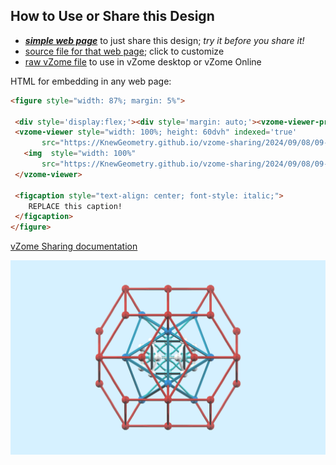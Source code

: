 
## How to Use or Share this Design

 - [***simple web page***](<https://KnewGeometry.github.io/vzome-sharing/2024/09/08/09-03-36-Knew-Geometry-CosmicMind™-Beginner-Kit/>) to just share this design; *try it before you share it!*
 - [source file for that web page](<https://github.com/KnewGeometry/vzome-sharing/edit/main/2024/09/08/09-03-36-Knew-Geometry-CosmicMind™-Beginner-Kit/index.md>); click to customize
 - [raw vZome file](<https://raw.githubusercontent.com/KnewGeometry/vzome-sharing/main/2024/09/08/09-03-36-Knew-Geometry-CosmicMind™-Beginner-Kit/Knew-Geometry-CosmicMind™-Beginner-Kit.vZome>) to use in vZome desktop or vZome Online
 
 HTML for embedding in any web page:
 ```html
<figure style="width: 87%; margin: 5%">
  
  <div style='display:flex;'><div style='margin: auto;'><vzome-viewer-previous load-camera='true' label='prev step'></vzome-viewer-previous><vzome-viewer-next load-camera='true' label='next step'></vzome-viewer-next></div></div>
  <vzome-viewer style="width: 100%; height: 60dvh" indexed='true'
        src="https://KnewGeometry.github.io/vzome-sharing/2024/09/08/09-03-36-Knew-Geometry-CosmicMind™-Beginner-Kit/Knew-Geometry-CosmicMind™-Beginner-Kit.vZome" >
    <img  style="width: 100%"
        src="https://KnewGeometry.github.io/vzome-sharing/2024/09/08/09-03-36-Knew-Geometry-CosmicMind™-Beginner-Kit/Knew-Geometry-CosmicMind™-Beginner-Kit.png" >
  </vzome-viewer>

  <figcaption style="text-align: center; font-style: italic;">
     REPLACE this caption!
  </figcaption>
</figure>

 ```

[vZome Sharing documentation](https://vzome.github.io/vzome/sharing.html#how-it-works)

![Image](<Knew-Geometry-CosmicMind™-Beginner-Kit.png>)

